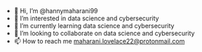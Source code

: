 - 👋 Hi, I’m @hannymaharani99
- 👀 I’m interested in data science and cybersecurity
- 🌱 I’m currently learning data science and cybersecurity
- 💞️ I’m looking to collaborate on data science and cybersecurity
- 📫 How to reach me maharani.lovelace22@protonmail.com

<!---
hannymaharani99/hannymaharani99 is a ✨ special ✨ repository because its `README.md` (this file) appears on your GitHub profile.
You can click the Preview link to take a look at your changes.
--->
